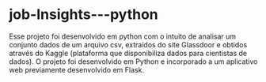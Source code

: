# job-Insights---python
Esse projeto foi desenvolvido em python com o intuito de analisar um conjunto dados de um arquivo csv, extraídos do site Glassdoor e obtidos através do Kaggle (plataforma  que disponibiliza dados para cientistas de dados).
O projeto foi desenvolvido em Python e incorporado a um aplicativo web previamente desenvolvido em Flask.
